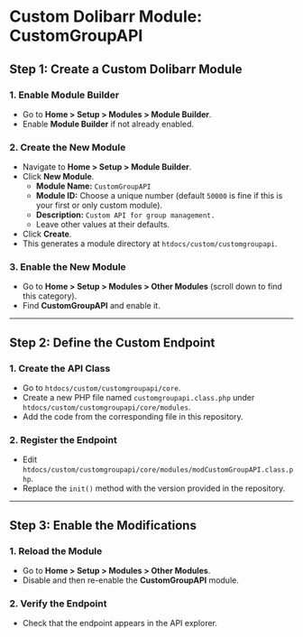 # Custom Dolibarr Module: CustomGroupAPI

## Step 1: Create a Custom Dolibarr Module

### 1. Enable Module Builder
- Go to **Home > Setup > Modules > Module Builder**.
- Enable **Module Builder** if not already enabled.

### 2. Create the New Module
- Navigate to **Home > Setup > Module Builder**.
- Click **New Module**.
    - **Module Name:** `CustomGroupAPI`
    - **Module ID:** Choose a unique number (default `50000` is fine if this is your first or only custom module).
    - **Description:** `Custom API for group management.`
    - Leave other values at their defaults.
- Click **Create**.
- This generates a module directory at `htdocs/custom/customgroupapi`.

### 3. Enable the New Module
- Go to **Home > Setup > Modules > Other Modules** (scroll down to find this category).
- Find **CustomGroupAPI** and enable it.

---

## Step 2: Define the Custom Endpoint

### 1. Create the API Class
- Go to `htdocs/custom/customgroupapi/core`.
- Create a new PHP file named `customgroupapi.class.php` under `htdocs/custom/customgroupapi/core/modules`.
- Add the code from the corresponding file in this repository.

### 2. Register the Endpoint
- Edit `htdocs/custom/customgroupapi/core/modules/modCustomGroupAPI.class.php`.
- Replace the `init()` method with the version provided in the repository.

---

## Step 3: Enable the Modifications

### 1. Reload the Module
- Go to **Home > Setup > Modules > Other Modules**.
- Disable and then re-enable the **CustomGroupAPI** module.

### 2. Verify the Endpoint
- Check that the endpoint appears in the API explorer.


